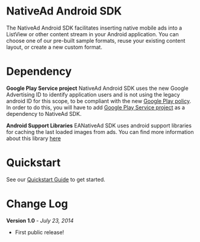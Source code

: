 
NativeAd Android SDK
===========
The  NativeAd Android SDK facilitates inserting native mobile ads into a ListView or other content stream in your Android application. You can choose one of our pre-built sample formats, reuse your existing content layout, or create a new custom format.

Dependency
===========
**Google Play Service project**
NativeAd Android SDK uses the new Google Advertising ID  to identify application users and is not using the legacy  android ID for this scope, to be compliant with the new [Google Play policy](https://support.google.com/googleplay/android-developer/answer/6048248). In order to do this, you will have to add [Google Play Service project](http://developer.android.com/google/play-services/setup.html) as a dependency to NativeAd SDK.

**Android Support Libraries**
EANativeAd SDK uses android support libraries for caching the last loaded images from ads. You can find more information about this library [here](https://developer.android.com/tools/support-library/setup.html)

Quickstart
===========
See our [Quickstart Guide](https://native.atlassian.net/wiki/display/NMS/Integrate+with+Android) to get started.

Change Log
===========
**Version 1.0** - *July 23, 2014*
* First public release!


